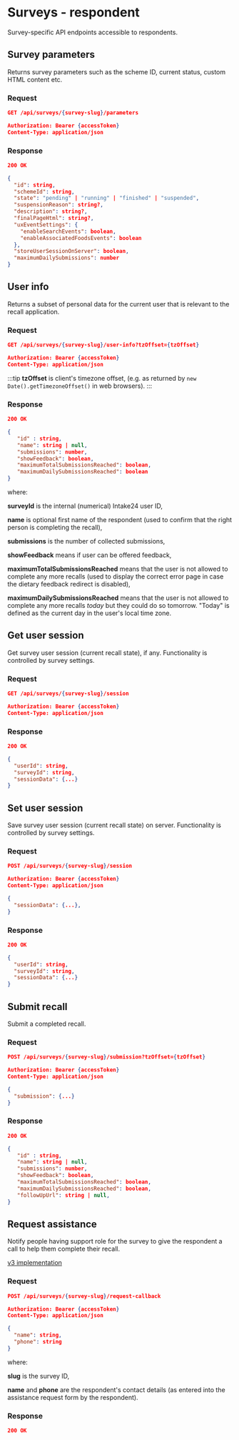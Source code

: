 # Surveys - respondent

Survey-specific API endpoints accessible to respondents.

## Survey parameters

Returns survey parameters such as the scheme ID, current status, custom HTML content etc.

### Request

```json
GET /api/surveys/{survey-slug}/parameters

Authorization: Bearer {accessToken}
Content-Type: application/json
```

### Response

```json
200 OK

{
  "id": string,
  "schemeId": string,
  "state": "pending" | "running" | "finished" | "suspended",
  "suspensionReason": string?,
  "description": string?,
  "finalPageHtml": string?,
  "uxEventSettings": {
    "enableSearchEvents": boolean,
    "enableAssociatedFoodsEvents": boolean
  },
  "storeUserSessionOnServer": boolean,
  "maximumDailySubmissions": number
}
```

## User info

Returns a subset of personal data for the current user that is relevant to the recall application.

### Request

```json
GET /api/surveys/{survey-slug}/user-info?tzOffset={tzOffset}

Authorization: Bearer {accessToken}
Content-Type: application/json
```

:::tip
**tzOffset** is client's timezone offset, (e.g. as returned by `new Date().getTimezoneOffset()` in web browsers).
:::

### Response

```json
200 OK

{
   "id" : string,
   "name": string | null,
   "submissions": number,
   "showFeedback": boolean,
   "maximumTotalSubmissionsReached": boolean,
   "maximumDailySubmissionsReached": boolean
}
```

where:

**surveyId** is the internal (numerical) Intake24 user ID,

**name** is optional first name of the respondent (used to confirm that the right person is completing the recall),

**submissions** is the number of collected submissions,

**showFeedback** means if user can be offered feedback,

**maximumTotalSubmissionsReached** means that the user is not allowed to complete any more recalls (used to display the correct error page in case the dietary feedback redirect is disabled),

**maximumDailySubmissionsReached** means that the user is not allowed to complete any more recalls _today_ but they could do so tomorrow. "Today" is defined as the current day in the user's local time zone.

## Get user session

Get survey user session (current recall state), if any. Functionality is controlled by survey settings.

### Request

```json
GET /api/surveys/{survey-slug}/session

Authorization: Bearer {accessToken}
Content-Type: application/json
```

### Response

```json
200 OK

{
  "userId": string,
  "surveyId": string,
  "sessionData": {...}
}
```

## Set user session

Save survey user session (current recall state) on server. Functionality is controlled by survey settings.

### Request

```json
POST /api/surveys/{survey-slug}/session

Authorization: Bearer {accessToken}
Content-Type: application/json

{
  "sessionData": {...},
}
```

### Response

```json
200 OK

{
  "userId": string,
  "surveyId": string,
  "sessionData": {...}
}
```

## Submit recall

Submit a completed recall.

### Request

```json
POST /api/surveys/{survey-slug}/submission?tzOffset={tzOffset}

Authorization: Bearer {accessToken}
Content-Type: application/json

{
  "submission": {...}
}
```

### Response

```json
200 OK

{
   "id" : string,
   "name": string | null,
   "submissions": number,
   "showFeedback": boolean,
   "maximumTotalSubmissionsReached": boolean,
   "maximumDailySubmissionsReached": boolean,
   "followUpUrl": string | null,
}
```

## Request assistance

Notify people having support role for the survey to give the respondent a call to help them complete their recall.

[v3 implementation](https://github.com/MRC-Epid-it24/api-server/blob/master/ApiPlayServer/app/controllers/system/user/HelpController.scala#L68-L138)

### Request

```json
POST /api/surveys/{survey-slug}/request-callback

Authorization: Bearer {accessToken}
Content-Type: application/json

{
  "name": string,
  "phone": string
}
```

where:

**slug** is the survey ID,

**name** and **phone** are the respondent's contact details (as entered into the assistance request form by the
respondent).

### Response

```json
200 OK
```
